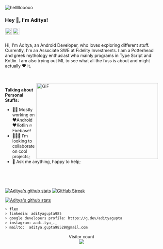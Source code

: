 
![helllllooooo](https://media.giphy.com/media/3ornk57KwDXf81rjWM/giphy.gif)

### Hey 👋, I'm Aditya!

<a href="https://twitter.com/dunder_miffflin">
  <img align="left" alt="AdityaGupta" | Twitter" width="22px" src="https://cdn.jsdelivr.net/npm/simple-icons@v3/icons/twitter.svg" />
</a>
<a href="https://www.linkedin.com/in/adityagupta985/">
  <img align="left" alt="Aditya's LinkdeIN" width="22px" src="https://cdn.jsdelivr.net/npm/simple-icons@v3/icons/linkedin.svg" />
</a>


<br />
<br />

Hi, I'm Aditya, an Android Developer, who loves exploring different stuff. Currently, I'm an Associate SWE at Fidelity Investments. I am a Potterhead and greek mythology enthusiast who mainly programs in Type Script and Kotlin. I am also trying out ML to see what all the fuss is about and might actually ❤ it.

<br/>
<br/>

  <img align="right" height="250" width="400" alt="GIF" src="https://miro.medium.com/max/1360/1*IRGHmiGsa16stedQvIaZfw.gif" />

**Talking about Personal Stuffs:**

- 👨‍💻 Mostly working on ❤️Android ❤️Kotlin 🔥Firebase!
- 👨🏻‍💻 I’m looking to collaborate on cool projects;
- 💬 Ask me anything, happy to help;
<br/>
<br/>
<br/>
                                     
                                                                                       
[![Aditya's github stats](https://github-readme-stats.vercel.app/api?username=aadityaguptaa&show_icons=true&count_private=true)](https://github.com/aadityaguptaa/)
       [![GitHub Streak](https://github-readme-streak-stats.herokuapp.com/?user=aadityaguptaa)](https://git.io/streak-stats)

[![Aditya's github stats](https://github-readme-stats.vercel.app/api/top-langs/?username=aadityaguptaa&show_icons=true&layout=compact&exclude_repo=languageProcessing&hide=batchfile,html,css&count_private=true)](https://github.com/aadityaguptaa/)





       
````bash
> flex 
> linkedin: adityagupta985
> google developers profile: https://g.dev/adityagupta
> instagram: aadi.tya_._
> mailto:  aditya.gupta98528@gmail.com
````
  
<p align="center"> 
  Visitor count<br>
  <img src="https://profile-counter.glitch.me/aadityaguptaa/count.svg" />
</p>


  



